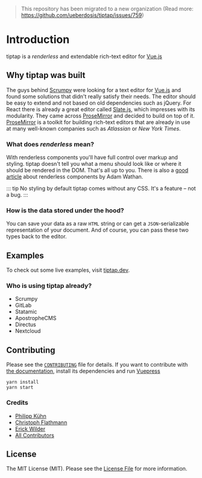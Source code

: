 > This repository has been migrated to a new organization (Read more: https://github.com/ueberdosis/tiptap/issues/759)

# Introduction

tiptap is a _renderless_ and extendable rich-text editor for [Vue.js](https://github.com/vuejs/vue)

## Why tiptap was built

The guys behind [Scrumpy][@scrumpy] were looking for a text editor for [Vue.js][@vuejs] and
found some solutions that didn't really satisfy their needs. The editor should be easy to extend and not based on old dependencies
such as jQuery. For React there is already a great editor called [Slate.js][@slatejs],
which impresses with its modularity. They came across [ProseMirror][@ProseMirror] and decided to build
on top of it. [ProseMirror][@ProseMirror] is a toolkit for building rich-text editors that are already in use at many well-known companies such as *Atlassian* or *New York Times*.

### What does *renderless* mean?

With renderless components you'll have full control over markup and styling. tiptap doesn't tell you what a menu should look like or where it should be rendered in the DOM. That's all up to you. There is also a [good article][@renderless] about renderless components by Adam Wathan.

::: tip No styling by default
tiptap comes without any CSS. It's a feature – not a bug.
:::

### How is the data stored under the hood?

You can save your data as a raw `HTML` string or can get a `JSON`-serializable representation of your document. And of course, you can pass these two types back to the editor.

## Examples
To check out some live examples, visit [tiptap.dev][@tiptap-examples].

### Who is using tiptap already?
- Scrumpy
- GitLab
- Statamic
- ApostropheCMS
- Directus
- Nextcloud

## Contributing

Please see the [`CONTRIBUTING`][@tiptap-contrib] file for details. If you want to contribute with
[the documentation][@tiptap-docs], install its dependencies and run [Vuepress][@vuepress]

```
yarn install
yarn start
```

### Credits

- [Philipp Kühn](https://github.com/philippkuehn)
- [Christoph Flathmann](https://github.com/Chrissi2812)
- [Erick Wilder](https://github.com/erickwilder)
- [All Contributors](https://github.com/ueberdosis/tiptap/graphs/contributors)

## License

The MIT License (MIT). Please see the [License File][@tiptap-license] for more information.

[@ProseMirror]: https://github.com/ProseMirror
[@renderless]: https://adamwathan.me/renderless-components-in-vuejs/
[@scrumpy]: https://scrumpy.io
[@slatejs]: https://github.com/ianstormtaylor/slate
[@tiptap-contrib]: https://github.com/ueberdosis/tiptap/blob/master/CONTRIBUTING.md
[@tiptap-docs]: https://github.com/ueberdosis/tiptap-docs
[@tiptap-examples]: https://tiptap.dev/
[@tiptap-license]: https://github.com/ueberdosis/tiptap/blob/master/LICENSE.md
[@vuejs]: https://vuejs.org/
[@vuepress]: https://vuepress.vuejs.org/
